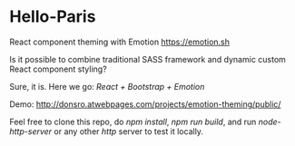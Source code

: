 # Hello-Paris

React component theming with Emotion https://emotion.sh

Is it possible to combine traditional SASS framework and dynamic custom React component styling?

Sure, it is. Here we go: *React + Bootstrap + Emotion*

Demo: http://donsro.atwebpages.com/projects/emotion-theming/public/

Feel free to clone this repo, do *npm install*, *npm run build*, and run *node-http-server* or any other *http* server to test it locally. 
